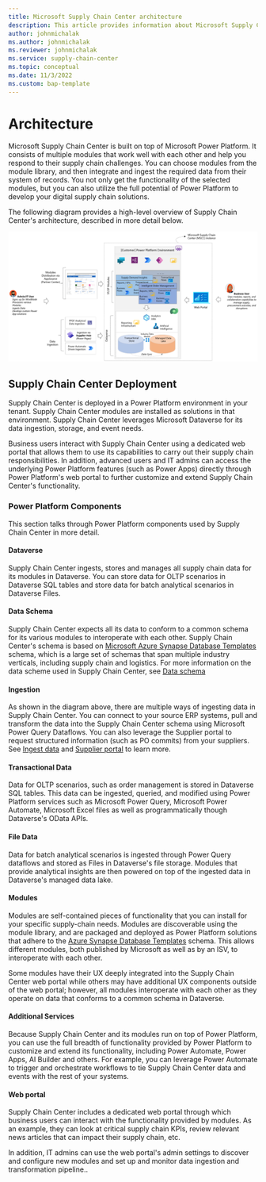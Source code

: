 ```yaml
---
title: Microsoft Supply Chain Center architecture
description: This article provides information about Microsoft Supply Chain Center's architectue. 
author: johnmichalak
ms.author: johnmichalak 
ms.reviewer: johnmichalak
ms.service: supply-chain-center
ms.topic: conceptual
ms.date: 11/3/2022
ms.custom: bap-template
---
```


# Architecture

Microsoft Supply Chain Center is built on top of Microsoft Power Platform. It consists of multiple modules that work well with each other and help you respond to their supply chain challenges. You can choose modules from the module library, and then integrate and ingest the required data from their system of records. You not only get the functionality of the selected modules, but you can also utilize the full potential of Power Platform to develop your digital supply chain solutions.

The following diagram provides a high-level overview of Supply Chain Center's architecture, described in more detail below.

![A workflow graphic that displays the Supply Chain Center Architecture.](media/SupplyChainCenterArchitecture.png)

## Supply Chain Center Deployment

Supply Chain Center is deployed in a Power Platform environment in your tenant. Supply Chain Center modules are installed as solutions in that environment. Supply Chain Center leverages Microsoft Dataverse for its data ingestion, storage, and event needs.

Business users interact with Supply Chain Center using a dedicated web portal that allows them to use its capabilities to carry out their supply chain responsibilities. In addition, advanced users and IT admins can access the underlying Power Platform features (such as Power Apps) directly through Power Platform's web portal to further customize and extend Supply Chain Center's functionality.

### Power Platform Components

This section talks through Power Platform components used by Supply Chain Center in more detail.

#### Dataverse

Supply Chain Center ingests, stores and manages all supply chain data for its modules in Dataverse. You can store data for OLTP scenarios in Dataverse SQL tables and store data for batch analytical scenarios in Dataverse Files.

#### Data Schema

Supply Chain Center expects all its data to conform to a common schema for its various modules to interoperate with each other. Supply Chain Center's schema is based on [Microsoft Azure Synapse Database Templates](/azure/synapse-analytics/database-designer/overview-database-templates) schema, which is a large set of schemas that span multiple industry verticals, including supply chain and logistics. For more information on the data scheme used in Supply Chain Center, see [Data schema](../administer/data-schema.md)

#### Ingestion

As shown in the diagram above, there are multiple ways of ingesting data in Supply Chain Center. You can connect to your source ERP systems, pull and transform the data into the Supply Chain Center schema using Microsoft Power Query Dataflows. You can also leverage the Supplier portal to request structured information (such as PO commits) from your suppliers. See [Ingest data](../administer/ingest-data.md) and [Supplier portal](../use/supplier-portal.md) to learn more.

#### Transactional Data

Data for OLTP scenarios, such as order management is stored in Dataverse SQL tables. This data can be ingested, queried, and modified using Power Platform services such as Microsoft Power Query, Microsoft Power Automate, Microsoft Excel files as well as programmatically though Dataverse's OData APIs.

#### File Data

Data for batch analytical scenarios is ingested through Power Query dataflows and stored as Files in Dataverse's file storage. Modules that provide analytical insights are then powered on top of the ingested data in Dataverse's managed data lake.

#### Modules

Modules are self-contained pieces of functionality that you can install for your specific supply-chain needs. Modules are discoverable using the module library, and are packaged and deployed as Power Platform solutions that adhere to the [Azure Synapse Database Templates](/azure/synapse-analytics/database-designer/overview-database-templates) schema. This allows different modules, both published by Microsoft as well as by an ISV, to interoperate with each other.

Some modules have their UX deeply integrated into the Supply Chain Center web portal while others may have additional UX components outside of the web portal; however, all modules interoperate with each other as they operate on data that conforms to a common schema in Dataverse.

#### Additional Services

Because Supply Chain Center and its modules run on top of Power Platform, you can use the full breadth of functionality provided by Power Platform to customize and extend its functionality, including Power Automate, Power Apps, AI Builder and others. For example, you can leverage Power Automate to trigger and orchestrate workflows to tie Supply Chain Center data and events with the rest of your systems.

#### Web portal

Supply Chain Center includes a dedicated web portal through which business users can interact with the functionality provided by modules. As an example, they can look at critical supply chain KPIs, review relevant news articles that can impact their supply chain, etc.

In addition, IT admins can use the web portal's admin settings to discover and configure new modules and set up and monitor data ingestion and transformation pipeline..
